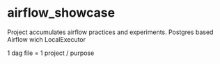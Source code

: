 # airflow_showcase

Project accumulates airflow practices and experiments. Postgres based Airflow wich LocalExecutor

1 dag file = 1 project / purpose